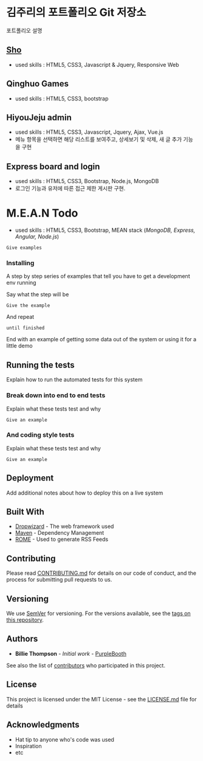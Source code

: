 # 김주리의 포트폴리오 Git 저장소

포트폴리오 설명

## [Sho](http://d2sekpvl5061e3.cloudfront.net/)

* used skills : HTML5, CSS3, Javascript & Jquery, Responsive Web

## Qinghuo Games

* used skills : HTML5, CSS3, bootstrap

## HiyouJeju admin

* used skills : HTML5, CSS3, Javascript, Jquery, Ajax, Vue.js 
* 메뉴 항목을 선택하면 해당 리스트를 보여주고, 상세보기 및 삭제, 새 글 추가 기능을 구현

## Express board and login

* used skills : HTML5, CSS3, Bootstrap, Node.js, MongoDB
* 로그인 기능과 유저에 따른 접근 제한 게시판 구현.

# M.E.A.N Todo

* used skills : HTML5, CSS3, Bootstrap, MEAN stack (*MongoDB, Express, Angular, Node.js*)

```
Give examples
```

### Installing

A step by step series of examples that tell you have to get a development env running

Say what the step will be

```
Give the example
```

And repeat

```
until finished
```

End with an example of getting some data out of the system or using it for a little demo

## Running the tests

Explain how to run the automated tests for this system

### Break down into end to end tests

Explain what these tests test and why

```
Give an example
```

### And coding style tests

Explain what these tests test and why

```
Give an example
```

## Deployment

Add additional notes about how to deploy this on a live system

## Built With

* [Dropwizard](http://www.dropwizard.io/1.0.2/docs/) - The web framework used
* [Maven](https://maven.apache.org/) - Dependency Management
* [ROME](https://rometools.github.io/rome/) - Used to generate RSS Feeds

## Contributing

Please read [CONTRIBUTING.md](https://gist.github.com/PurpleBooth/b24679402957c63ec426) for details on our code of conduct, and the process for submitting pull requests to us.

## Versioning

We use [SemVer](http://semver.org/) for versioning. For the versions available, see the [tags on this repository](https://github.com/your/project/tags). 

## Authors

* **Billie Thompson** - *Initial work* - [PurpleBooth](https://github.com/PurpleBooth)

See also the list of [contributors](https://github.com/your/project/contributors) who participated in this project.

## License

This project is licensed under the MIT License - see the [LICENSE.md](LICENSE.md) file for details

## Acknowledgments

* Hat tip to anyone who's code was used
* Inspiration
* etc
